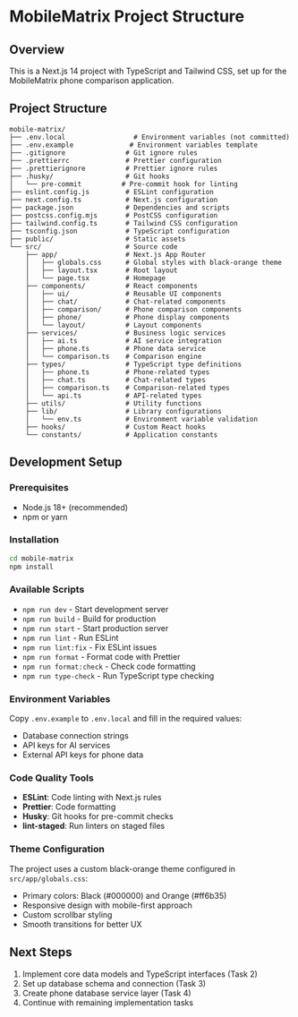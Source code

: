 # MobileMatrix Project Structure

## Overview

This is a Next.js 14 project with TypeScript and Tailwind CSS, set up for the MobileMatrix phone comparison application.

## Project Structure

```
mobile-matrix/
├── .env.local                 # Environment variables (not committed)
├── .env.example              # Environment variables template
├── .gitignore               # Git ignore rules
├── .prettierrc              # Prettier configuration
├── .prettierignore          # Prettier ignore rules
├── .husky/                  # Git hooks
│   └── pre-commit          # Pre-commit hook for linting
├── eslint.config.js         # ESLint configuration
├── next.config.ts           # Next.js configuration
├── package.json             # Dependencies and scripts
├── postcss.config.mjs       # PostCSS configuration
├── tailwind.config.ts       # Tailwind CSS configuration
├── tsconfig.json            # TypeScript configuration
├── public/                  # Static assets
└── src/                     # Source code
    ├── app/                 # Next.js App Router
    │   ├── globals.css      # Global styles with black-orange theme
    │   ├── layout.tsx       # Root layout
    │   └── page.tsx         # Homepage
    ├── components/          # React components
    │   ├── ui/              # Reusable UI components
    │   ├── chat/            # Chat-related components
    │   ├── comparison/      # Phone comparison components
    │   ├── phone/           # Phone display components
    │   └── layout/          # Layout components
    ├── services/            # Business logic services
    │   ├── ai.ts            # AI service integration
    │   ├── phone.ts         # Phone data service
    │   └── comparison.ts    # Comparison engine
    ├── types/               # TypeScript type definitions
    │   ├── phone.ts         # Phone-related types
    │   ├── chat.ts          # Chat-related types
    │   ├── comparison.ts    # Comparison-related types
    │   └── api.ts           # API-related types
    ├── utils/               # Utility functions
    ├── lib/                 # Library configurations
    │   └── env.ts           # Environment variable validation
    ├── hooks/               # Custom React hooks
    └── constants/           # Application constants
```

## Development Setup

### Prerequisites

- Node.js 18+ (recommended)
- npm or yarn

### Installation

```bash
cd mobile-matrix
npm install
```

### Available Scripts

- `npm run dev` - Start development server
- `npm run build` - Build for production
- `npm run start` - Start production server
- `npm run lint` - Run ESLint
- `npm run lint:fix` - Fix ESLint issues
- `npm run format` - Format code with Prettier
- `npm run format:check` - Check code formatting
- `npm run type-check` - Run TypeScript type checking

### Environment Variables

Copy `.env.example` to `.env.local` and fill in the required values:

- Database connection strings
- API keys for AI services
- External API keys for phone data

### Code Quality Tools

- **ESLint**: Code linting with Next.js rules
- **Prettier**: Code formatting
- **Husky**: Git hooks for pre-commit checks
- **lint-staged**: Run linters on staged files

### Theme Configuration

The project uses a custom black-orange theme configured in `src/app/globals.css`:

- Primary colors: Black (#000000) and Orange (#ff6b35)
- Responsive design with mobile-first approach
- Custom scrollbar styling
- Smooth transitions for better UX

## Next Steps

1. Implement core data models and TypeScript interfaces (Task 2)
2. Set up database schema and connection (Task 3)
3. Create phone database service layer (Task 4)
4. Continue with remaining implementation tasks

